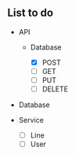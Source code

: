 ## List to do
- API

    * Database

        - [x] POST
        - [ ] GET
        - [ ] PUT
        - [ ] DELETE
- Database
- Service
    - [ ] Line
    - [ ] User
